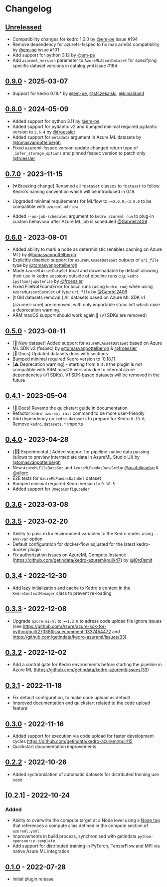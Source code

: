 # Changelog

## [Unreleased]
- Compatibility changes for kedro 1.0.0 by [@em-pe](https://github.com/em-pe) issue #194
- Remove dependency for azurefs-fsspec to fix mac arm64 compatibility by [@em-pe](https://github.com/em-pe) issue #101
- Add support for python 3.12 by [@em-pe](https://github.com/em-pe)
- Add `azureml_version` parameter to `AzureMLAssetDataset` for specifying specific dataset versions in catalog.yml issue #184

## [0.9.0] - 2025-03-07

- Support for kedro 0.19.\* by [@em-pe](https://github.com/em-pe), [@sfczekalski](https://github.com/sfczekalski), [@kinjaldand](https://github.com/kinjaldand)

## [0.8.0] - 2024-05-09

- Added support for python 3.11 by [@em-pe](https://github.com/em-pe)
- Added support for pydantic v2 and bumped minimal required pydantic version to `2.6.4` by [@froessler](https://github.com/fdroessler)
- Added support for `metadata` argument in Azure ML datasets by [@tomasvanpottelbergh](https://github.com/tomasvanpottelbergh)
- Fixed azureml-fsspec version update changed return type of `_infer_storage_options` and pinned fsspec version to patch only [@froessler](https://github.com/fdroessler)

## [0.7.0] - 2023-11-15

- [💔 Breaking change] Renamed all `*DataSet` classes to `*Dataset` to follow Kedro's naming convention which will be introduced in 0.19.

- Upgraded minimal requirements for MLflow to `>=2.0.0,<3.0.0` to be compatible with `azureml-mlflow`

- Added `--on-job-scheduled` argument to `kedro azureml run` to plug-in custom behaviour after Azure ML job is scheduled [@Gabriel2409](https://github.com/Gabriel2409)

## [0.6.0] - 2023-09-01

- Added ability to mark a node as deterministic (enables caching on Azure ML) by [@tomasvanpottelbergh](https://github.com/tomasvanpottelbergh)
- Explicitly disabled support for `AzureMLAssetDataSet` outputs of `uri_file` type by [@tomasvanpottelbergh](https://github.com/tomasvanpottelbergh)
- Made `AzureMLAssetDataSet` local and downloadable by default allowing their use in kedro sessions outside of pipeline runs e.g. `kedro ipython/jupyterlab` by [@froessler](https://github.com/fdroessler)
- Fixed FileNotFoundError for local runs (using `kedro run`) when using `AzureMLAssetDataSet` of type `uri_file` by [@Gabriel2409](https://github.com/Gabriel2409)
- [❗️ Old datasets removal ] All datasets based on Azure ML SDK v1 (azureml-core) are removed, with only importable stubs left which raise a deprecation warning.
- ARM macOS support should work again 🎉 (v1 SDKs are removed)

## [0.5.0] - 2023-08-11

- [🚀 New dataset] Added support for `AzureMLAssetDataSet` based on Azure ML SDK v2 (fsspec) by [@tomasvanpottelbergh](https://github.com/tomasvanpottelbergh) & [@froessler](https://github.com/fdroessler)
- [📝 Docs] Updated datasets docs with sections
- Bumped minimal required Kedro version to \`0.18.11
- [⚠️ Deprecation warning] - starting from `0.4.0` the plugin is not compatible with ARM macOS versions due to internal azure dependencies (v1 SDKs). V1 SDK-based datasets will be removed in the future

## [0.4.1] - 2023-05-04

- [📝 Docs] Revamp the quickstart guide in documentation
- Refactor `kedro azureml init` command to be more user-friendly
- Add dependency on `kedro-datasets` to prepare for Kedro `0.19.0`; Remove `kedro.datasets.*` imports

## [0.4.0] - 2023-04-28

- [🧑‍🔬 Experimental ] Added support for pipeline-native data passing (allows to preview intermediate data in AzureML Studio UI) by [@tomasvanpottelbergh](https://github.com/tomasvanpottelbergh)
- New `AzureMLFileDataSet` and `AzureMLPandasDataSet`by [@asafalinadsg](https://github.com/asafalinadsg) & [@eliorc](https://github.com/eliorc)
- E2E tests for `AzureMLPandasDataSet` dataset
- Bumped minimal required Kedro version to `0.18.5`
- Added support for `OmegaConfigLoader`

## [0.3.6] - 2023-03-08

## [0.3.5] - 2023-02-20

- Ability to pass extra environment variables to the Kedro nodes using `--env-var` option
- Default configuration for docker-flow adjusted for the latest kedro-docker plugin
- Fix authorization issues on AzureML Compute Instance (<https://github.com/getindata/kedro-azureml/pull/47>) by [@j0rd1smit](https://github.com/j0rd1smit)

## [0.3.4] - 2022-12-30

- Add lazy initialization and cache to Kedro's context in the `KedroContextManager` class to prevent re-loading

## [0.3.3] - 2022-12-08

- Upgrade `azure-ai-ml` to `>=1.2.0` to adress code upload file ignore issues (see <https://github.com/Azure/azure-sdk-for-python/pull/27338#issuecomment-1337454472> and <https://github.com/getindata/kedro-azureml/issues/33>).

## [0.3.2] - 2022-12-02

- Add a control gate for Kedro environments before starting the pipeline in Azure ML (<https://github.com/getindata/kedro-azureml/issues/33>)

## [0.3.1] - 2022-11-18

- Fix default configuration, to make code upload as default
- Improved documentation and quickstart related to the code upload feature

## [0.3.0] - 2022-11-16

- Added support for execution via code upload for faster development cycles <https://github.com/getindata/kedro-azureml/pull/15>
- Quickstart documentation improvements

## [0.2.2] - 2022-10-26

- Added sychronization of automatic datasets for distributed training use case

## [0.2.1] - 2022-10-24

### Added

- Ability to overwrite the compute target at a Node level using a [Node tag](https://kedro.readthedocs.io/en/stable/kedro.pipeline.node.html) that references a compute alias defined in the compute section of `azureml.yaml`.
- Improvements in build process, synchronised with getindata `python-opensource-template`
- Add support for distributed training in PyTorch, TensorFlow and MPI via native Azure ML integration

## [0.1.0] - 2022-07-28

- Initial plugin release

[unreleased]: https://github.com/getindata/kedro-azureml/compare/0.9.0...HEAD
[0.9.0]: https://github.com/getindata/kedro-azureml/compare/0.8.0...0.9.0
[0.8.0]: https://github.com/getindata/kedro-azureml/compare/0.7.0...0.8.0
[0.7.0]: https://github.com/getindata/kedro-azureml/compare/0.6.0...0.7.0
[0.6.0]: https://github.com/getindata/kedro-azureml/compare/0.5.0...0.6.0
[0.5.0]: https://github.com/getindata/kedro-azureml/compare/0.4.1...0.5.0
[0.4.1]: https://github.com/getindata/kedro-azureml/compare/0.4.0...0.4.1
[0.4.0]: https://github.com/getindata/kedro-azureml/compare/0.3.6...0.4.0
[0.3.6]: https://github.com/getindata/kedro-azureml/compare/0.3.5...0.3.6
[0.3.5]: https://github.com/getindata/kedro-azureml/compare/0.3.4...0.3.5
[0.3.4]: https://github.com/getindata/kedro-azureml/compare/0.3.3...0.3.4
[0.3.3]: https://github.com/getindata/kedro-azureml/compare/0.3.2...0.3.3
[0.3.2]: https://github.com/getindata/kedro-azureml/compare/0.3.1...0.3.2
[0.3.1]: https://github.com/getindata/kedro-azureml/compare/0.3.0...0.3.1
[0.3.0]: https://github.com/getindata/kedro-azureml/compare/0.2.2...0.3.0
[0.2.2]: https://github.com/getindata/kedro-azureml/compare/0.2.1...0.2.2
[0.2.0]: https://github.com/getindata/kedro-azureml/compare/0.1.0...0.2.0
[0.1.0]: https://github.com/getindata/kedro-azureml/compare/d492a61d26a1927ca216fa10fa48077a1dee2062...0.1.0
